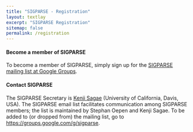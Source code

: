 ```yaml
---
title: "SIGPARSE - Registration"
layout: textlay
excerpt: "SIGPARSE Registration"
sitemap: false
permalink: /registration
---
```


#### Become a member of SIGPARSE

To become a member of SIGPARSE, simply sign up for the [SIGPARSE mailing list at Google Groups](https://groups.google.com/g/sigparse).


#### Contact SIGPARSE

The SIGPARSE Secretary is [Kenji Sagae](https://compling.ucdavis.edu/sagae) (University of California, Davis, USA).
The SIGPARSE email list facilitates communication among SIGPARSE members; the list is maintained by Stephan Oepen and Kenji Sagae. To be added to (or dropped from) the mailing list, go to <https://groups.google.com/g/sigparse>.


<p style="margin-bottom:60ex;"></p>